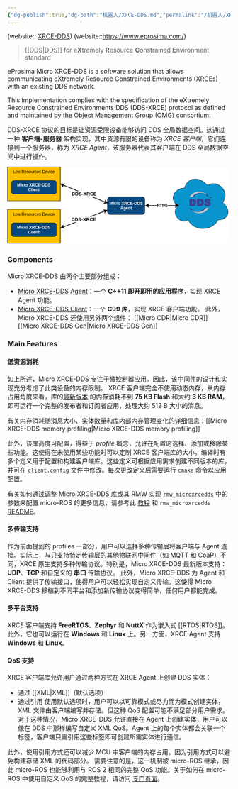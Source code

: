 ```yaml
---
{"dg-publish":true,"dg-path":"机器人/XRCE-DDS.md","permalink":"/机器人/XRCE-DDS/","dgPassFrontmatter":true,"noteIcon":"","created":"2025-03-27T15:35:41.804+08:00","updated":"2025-08-03T10:59:27.154+08:00"}
---
```



(website:: [XRCE-DDS](https://micro-xrce-dds.docs.eprosima.com/en/latest/index.html))  (website::https://www.eprosima.com/)
> [[DDS\|DDS]] for e**X**tremely **R**esource **C**onstrained **E**nvironment standard

eProsima Micro XRCE-DDS is a software solution that allows communicating eXtremely Resource Constrained Environments (XRCEs) with an existing DDS network.

This implementation complies with the specification of the eXtremely Resource Constrained Environments DDS (DDS-XRCE) protocol as defined and maintained by the Object Management Group (OMG) consortium.

DDS-XRCE 协议的目标是让资源受限设备能够访问 DDS 全局数据空间。这通过一种 **客户端-服务器** 架构实现，其中资源有限的设备称为 _XRCE 客户端_，它们连接到一个服务器，称为 _XRCE Agent_，该服务器代表其客户端在 DDS 全局数据空间中进行操作。 



![Functional files/Photo Resources/Pasted image 20250501165537.png](../img/user/Functional%20files/Photo%20Resources/Pasted%20image%2020250501165537.png)

### Components
Micro XRCE-DDS 由两个主要部分组成：
- [Micro XRCE-DDS Agent](https://github.com/eProsima/Micro-XRCE-DDS-Agent)：一个 **C++11 即开即用的应用程序**，实现 XRCE Agent 功能。
- [Micro XRCE-DDS Client](https://github.com/eProsima/Micro-XRCE-DDS-Client)：一个 **C99 库**，实现 XRCE 客户端功能。
此外，Micro XRCE-DDS 还使用另外两个组件：
[[Micro CDR\|Micro CDR]]   [[Micro XRCE-DDS Gen\|Micro XRCE-DDS Gen]]
### Main Features

#### 低资源消耗
如上所述，Micro XRCE-DDS 专注于微控制器应用。因此，该中间件的设计和实现充分考虑了此类设备的内存限制。 XRCE 客户端完全不使用动态内存，从内存占用角度来看，库的[最新版本](https://github.com/eProsima/Micro-XRCE-DDS-Client/releases/latest) 的内存消耗不到 **75 KB Flash** 和大约 **3 KB RAM**，即可运行一个完整的发布者和订阅者应用，处理大约 512 B 大小的消息。

有关内存消耗随消息大小、实体数量和库内部内存管理变化的详细信息：[[Micro XRCE-DDS memory profiling\|Micro XRCE-DDS memory profiling]]

此外，该库高度可配置，得益于 _profile_ 概念，允许在配置时选择、添加或移除某些功能。这使得在未使用某些功能时可以定制 XRCE 客户端库的大小。编译时有多个定义用于配置和构建客户端库。这些定义可根据应用需求创建不同版本的库，并可在 `client.config` 文件中修改。每次更改定义后需要运行 `cmake` 命令以应用配置。

有关如何通过调整 Micro XRCE-DDS 库或其 RMW 实现 [`rmw_microxrcedds`](https://github.com/micro-ROS/rmw-microxrcedds) 中的参数来配置 micro-ROS 的更多信息，请参考此 [教程](https://micro.ros.org/docs/tutorials/advanced/microxrcedds_rmw_configuration/) 和 `rmw_microxrcedds` [README](https://github.com/micro-ROS/rmw-microxrcedds#rmw-micro-xrce-dds-implementation)。
#### 多传输支持
作为前面提到的 profiles 一部分，用户可以选择多种传输层将客户端与 Agent 连接。实际上，与只支持特定传输层的其他物联网中间件（如 MQTT 和 CoaP）不同，XRCE 原生支持多种传输协议。特别是，Micro XRCE-DDS 最新版本支持：**UDP**、**TCP** 和自定义的 **串口** 传输协议。
此外，Micro XRCE-DDS 为 Agent 和 Client 提供了传输接口，使得用户可以轻松实现自定义传输。这使得 Micro XRCE-DDS 移植到不同平台和添加新传输协议变得简单，任何用户都能完成。

#### 多平台支持
XRCE 客户端支持 **FreeRTOS**、**Zephyr** 和 **NuttX** 作为嵌入式 [[RTOS\|RTOS]]。此外，它也可以运行在 **Windows** 和 **Linux** 上。另一方面，XRCE Agent 支持 **Windows** 和 **Linux**。

#### QoS 支持
XRCE 客户端库允许用户通过两种方式在 XRCE Agent 上创建 DDS 实体：
- 通过 [[XML\|XML]]（默认选项）
- 通过引用
使用默认选项时，用户可以以可靠模式或尽力而为模式创建实体，XML 文件由客户端编写并存储。但这种 QoS 配置可能不满足部分用户需求。对于这种情况，Micro XRCE-DDS 允许直接在 Agent 上创建实体，用户可以像在 DDS 中那样编写自定义 XML QoS。Agent 上的每个实体都会关联一个标签，客户端只需引用这些标签即可创建所需实体进行通信。

此外，使用引用方式还可以减少 MCU 中客户端的内存占用。因为引用方式可以避免构建存储 XML 的代码部分。
需要注意的是，这一机制被 micro-ROS 继承，因此 micro-ROS 也能够利用与 ROS 2 相同的完整 QoS 功能。关于如何在 micro-ROS 中使用自定义 QoS 的完整教程，请访问 [专门页面](https://micro.ros.org/docs/tutorials/advanced/create_dds_entities_by_ref/)。

